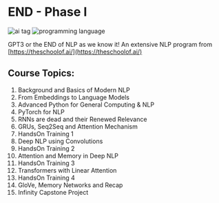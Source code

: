 # END - Phase I
<img src="https://img.shields.io/badge/tag-nlp-yellowgreen.svg?style=plastic" alt="ai tag"> <img src="https://img.shields.io/badge/programming%20language-python-yellowgreen.svg?style=plastic" alt="programming language">

GPT3 or the END of NLP as we know it! An extensive NLP program from [https://theschoolof.ai/](https://theschoolof.ai/)  


## Course Topics:
1. Background and Basics of Modern NLP
2. From Embeddings to Language Models
3. Advanced Python for General Computing & NLP
4. PyTorch for NLP
5. RNNs are dead and their Renewed Relevance
6. GRUs, Seq2Seq and Attention Mechanism
7. HandsOn Training 1
8. Deep NLP using Convolutions
9. HandsOn Training 2
10. Attention and Memory in Deep NLP
11. HandsOn Training 3
12. Transformers with Linear Attention
13. HandsOn Training 4
14. GloVe, Memory Networks and Recap
15. Infinity Capstone Project
